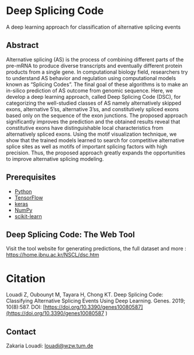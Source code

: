 # Deep Splicing Code
A deep learning approach for classification of alternative splicing events



## Abstract
Alternative splicing (AS) is the process of combining different parts of the pre-mRNA to produce diverse transcripts and eventually different protein products from a single gene. In computational biology field, researchers try to understand AS behavior and regulation using computational models known as “Splicing Codes”. The final goal of these algorithms is to make an in-silico prediction of AS outcome from genomic sequence. Here, we develop a deep learning approach, called Deep Splicing Code (DSC), for categorizing the well-studied classes of AS namely alternatively skipped exons, alternative 5’ss, alternative 3’ss, and constitutively spliced exons based only on the sequence of the exon junctions. The proposed approach significantly improves the prediction and the obtained results reveal that constitutive exons have distinguishable local characteristics from alternatively spliced exons. Using the motif visualization technique, we show that the trained models learned to search for competitive alternative splice sites as well as motifs of important splicing factors with high precision. Thus, the proposed approach greatly expands the opportunities to improve alternative splicing modeling. 

## Prerequisites
* [Python](https://www.python.org/)
* [TensorFlow](https://www.tensorflow.org/)
* [keras](https://keras.io/)
* [NumPy](http://www.numpy.org/)
* [scikit-learn](https://scikit-learn.org)


## Deep Splicing Code: The Web Tool
Visit the tool website for generating predictions, the full dataset and more :
https://home.jbnu.ac.kr/NSCL/dsc.htm

# Citation
Louadi Z, Oubounyt M, Tayara H, Chong KT. Deep Splicing Code: Classifying Alternative Splicing Events Using Deep Learning. Genes. 2019; 10(8):587. DOI: [https://doi.org/10.3390/genes10080587](https://doi.org/10.3390/genes10080587 )


## Contact
Zakaria Louadi: louadi@wzw.tum.de
